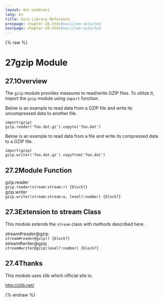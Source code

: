 ```yaml
---
layout: doc-widenavi
lang: en
title: Gura Library Reference
prevpage: chapter-26.html#naviitem-selected
nextpage: chapter-28.html#naviitem-selected
---
```

{% raw %}
<h1><span class="caption-index-1">27</span>gzip Module</h1>
<h2><span class="caption-index-2">27.1</span><a name="anchor-27-1"></a>Overview</h2>
<p>
The <code class="highlighter-rouge">gzip</code> module provides measures to read/write GZIP files. To utilize it, import the <code class="highlighter-rouge">gzip</code> module using <code class="highlighter-rouge">import</code> function.
</p>
<p>
Below is an example to read data from a GZIP file and write its uncompressed data to another file.
</p>
<pre class="highlight"><code>import(gzip)
gzip.reader('foo.dat.gz').copyto('foo.dat')
</code></pre>
<p>
Below is an example to read data from a file and write its compressed data to a GZIP file.
</p>
<pre class="highlight"><code>import(gzip)
gzip.writer('foo.dat.gz').copyfrom('foo.dat')
</code></pre>
<h2><span class="caption-index-2">27.2</span><a name="anchor-27-2"></a>Module Function</h2>
<div class="h5">gzip.reader</div>
<div class="mb-2"><i class="fas fa-caret-right mr-2"></i><code>gzip.reader(stream:stream:r) {block?}</code></div>
<div class="h5">gzip.writer</div>
<div class="mb-2"><i class="fas fa-caret-right mr-2"></i><code>gzip.writer(stream:stream:w, level?:number) {block?}</code></div>
<h2><span class="caption-index-2">27.3</span><a name="anchor-27-3"></a>Extension to stream Class</h2>
<p>
This module extends the <code class="highlighter-rouge">stream</code> class with methods described here.
</p>
<div class="h5">stream#reader@gzip</div>
<div class="mb-2"><i class="fas fa-caret-right mr-2"></i><code>stream#reader@gzip() {block?}</code></div>
<div class="h5">stream#writer@gzip</div>
<div class="mb-2"><i class="fas fa-caret-right mr-2"></i><code>stream#writer@gzip(level?:number) {block?}</code></div>
<h2><span class="caption-index-2">27.4</span><a name="anchor-27-4"></a>Thanks</h2>
<p>
This module uses zlib which official site is:
</p>
<p>
<a href="http://zlib.net/">http://zlib.net/</a>
</p>
{% endraw %}
